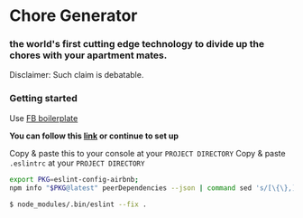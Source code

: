 # Chore Generator
### the world's first cutting edge technology to divide up the chores with your apartment mates.

Disclaimer: Such claim is debatable.

### Getting started

Use [FB boilerplate](https://github.com/facebookincubator/create-react-app)

**You can follow this [link](https://groundberry.github.io/development/2017/06/11/create-react-app-linting-all-the-things.html) or continue to set up**

Copy & paste this to your console at your `PROJECT DIRECTORY`
Copy & paste `.eslintrc` at your `PROJECT DIRECTORY`

```bash
export PKG=eslint-config-airbnb;
npm info "$PKG@latest" peerDependencies --json | command sed 's/[\{\},]//g ; s/: /@/g' | xargs npm install --save-dev "$PKG@latest"

$ node_modules/.bin/eslint --fix .
```


